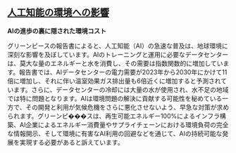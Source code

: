## [人工知能の環境への影響](https://www.greenpeace.de/publikationen/20250514-greenpeace-studie-umweltauswirkungen-ki-eng.pdf)

**AIの進歩の裏に隠された環境コスト**

グリーンピースの報告書によると、人工知能（AI）の急速な普及は、地球環境に深刻な影響を及ぼしています。AIのトレーニングと運用に必要なデータセンターは、莫大な量のエネルギーと水を消費し、その需要は指数関数的に増加しています。報告書では、AIデータセンターの電力需要が2023年から2030年にかけて11倍に増加し、それに伴い温室効果ガス排出量も6倍近くに増加すると予測されています。さらに、データセンターの冷却には大量の水が使用され、水不足の地域では特に問題となります。AIは環境問題の解決に貢献する可能性を秘めている一方で、その開発と利用が気候危機をさらに悪化させないよう、早急な対策が求められます。グリーンピ���スは、再生可能エネルギー100%によるインフラ構築、AI企業によるエネルギー消費量やサプライチェーンにおける環境負荷の完全な情報開示、そして環境に有害なAI利用の回避などを通じて、AIの持続可能な発展を実現する必要があると訴えています。